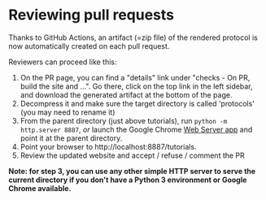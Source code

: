 # Reviewing pull requests

Thanks to GitHub Actions, an artifact (=zip file) of the rendered protocol is now automatically created on each pull request.

Reviewers can proceed like this:

1) On the PR page, you can find a "details" link under "checks - On PR, build the site and ...". Go there, click on the top link in the left sidebar, and download the generated artifact at the bottom of the page.
2) Decompress it and make sure the target directory is called 'protocols' (you may need to rename it)
3) From the parent directory (just above tutorials), run `python -m http.server 8887`, _or_ launch the Google Chrome [Web Server app](https://chrome.google.com/webstore/detail/web-server-for-chrome/ofhbbkphhbklhfoeikjpcbhemlocgigb) and point it at the parent directory.
4) Point your browser to http://localhost:8887/tutorials.
5) Review the updated website and accept / refuse / comment the PR

**Note: for step 3, you can use any other simple HTTP server to serve the current directory if you don't have a Python 3 environment or Google Chrome available.**
